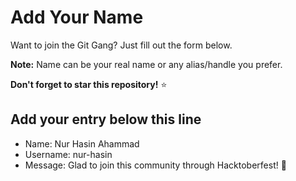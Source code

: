 # Add Your Name

Want to join the Git Gang? Just fill out the form below.

**Note:** Name can be your real name or any alias/handle you prefer.

**Don't forget to star this repository!** ⭐

## Add your entry below this line
- Name: Nur Hasin Ahammad
- Username: nur-hasin
- Message: Glad to join this community through Hacktoberfest! 🚀
